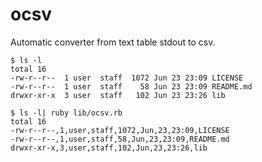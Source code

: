 # ocsv
Automatic converter from text table stdout to csv.


````
$ ls -l
total 16
-rw-r--r--  1 user  staff  1072 Jun 23 23:09 LICENSE
-rw-r--r--  1 user  staff    58 Jun 23 23:09 README.md
drwxr-xr-x  3 user  staff   102 Jun 23 23:26 lib
````

````
$ ls -l| ruby lib/ocsv.rb 
total 16
-rw-r--r--,1,user,staff,1072,Jun,23,23:09,LICENSE
-rw-r--r--,1,user,staff,58,Jun,23,23:09,README.md
drwxr-xr-x,3,user,staff,102,Jun,23,23:26,lib
````

